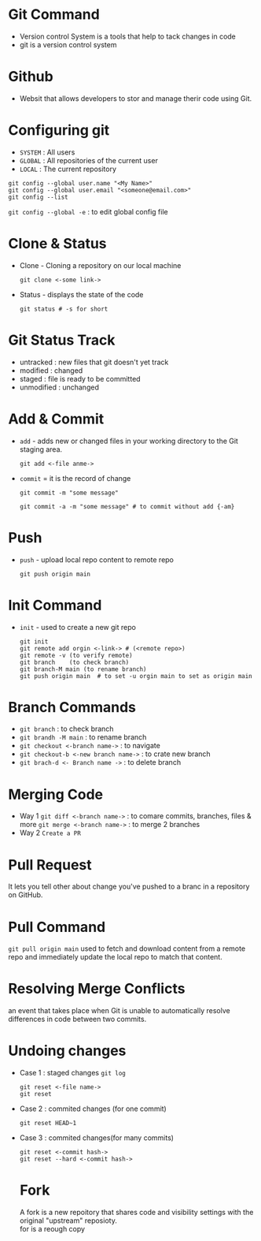 # Git Command
- Version control System is a tools that help to tack changes in code
- git is a version control system
# Github
- Websit that allows developers to stor and manage therir code using Git.
#
# Configuring git
- `SYSTEM` : All users
- `GLOBAL` : All repositories of the current user
- `LOCAL`  : The current repository
```
git config --global user.name "<My Name>"
git config --global user.email "<someone@email.com>"
git config --list
```
`git config --global -e` : to edit global config file

# Clone & Status
- Clone - Cloning a repository on our local machine
  ```
  git clone <-some link->
  ```
- Status - displays the state of the code
  ```
  git status # -s for short 
  ```
# Git Status Track
- untracked : new files that git doesn't yet track
- modified  : changed
- staged    : file is ready to be committed
- unmodified : unchanged

# Add & Commit

- `add` - adds new or changed files in your working directory to the Git staging area.
  ```
  git add <-file anme->
  ```
- `commit` = it is the record of change
  ```
  git commit -m "some message"
  
  git commit -a -m "some message" # to commit without add {-am}
  ```
# Push 

- `push` - upload local repo content to remote repo
  ```
  git push origin main
  ```
#
# Init Command 

- `init` - used to create a new git repo
  ```
  git init
  git remote add orgin <-link-> # (<remote repo>)
  git remote -v (to verify remote)
  git branch    (to check branch)
  git branch-M main (to rename branch)
  git push origin main  # to set -u orgin main to set as origin main
  ```
#
# Branch Commands
- `git branch` : to check branch
- `git brandh -M main` : to rename branch
- `git checkout <-branch name->` : to navigate
- `git checkout-b <-new branch name->` : to crate new branch
- `git brach-d <- Branch name ->` : to delete branch
  
# Merging Code
- Way 1
  `git diff <-branch name->` : to comare commits, branches, files & more
  `git merge <-branch name->` : to merge 2 branches
- Way 2
  `Create a PR`
  
# Pull Request
It lets you tell other about change you've pushed to a branc in a repository on GitHub.

# Pull Command 
`git pull origin main`
used to fetch and download content from a remote repo and immediately update the local repo to match that content.

# Resolving Merge Conflicts
an event that takes place when Git is unable to automatically resolve differences in code between two commits.
#
# Undoing changes
- Case 1 : staged changes
  `git log`
  ```
  git reset <-file name->
  git reset
  ```
- Case 2 : commited changes (for one commit)
  ```
  git reset HEAD~1
  ```
- Case 3 : commited changes(for many commits)
  ```
  git reset <-commit hash->
  git reset --hard <-commit hash->
  ```
  #
  # Fork
  A fork is a new repoitory that shares code and visibility settings with the original "upstream" reposioty.<br>
  for is a reough copy
   

